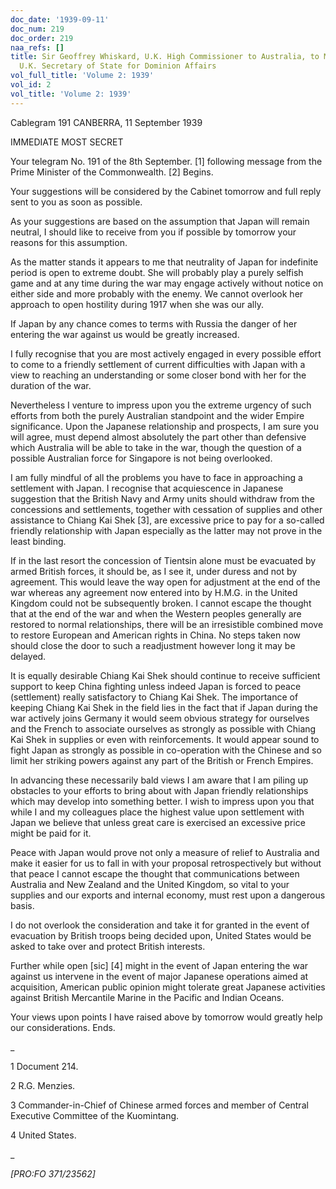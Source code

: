 ```yaml
---
doc_date: '1939-09-11'
doc_num: 219
doc_order: 219
naa_refs: []
title: Sir Geoffrey Whiskard, U.K. High Commissioner to Australia, to Mr A. Eden,
  U.K. Secretary of State for Dominion Affairs
vol_full_title: 'Volume 2: 1939'
vol_id: 2
vol_title: 'Volume 2: 1939'
---
```


Cablegram 191 CANBERRA, 11 September 1939

IMMEDIATE MOST SECRET

Your telegram No. 191 of the 8th September. [1] following message from the Prime Minister of the Commonwealth. [2] Begins.

Your suggestions will be considered by the Cabinet tomorrow and full reply sent to you as soon as possible.

As your suggestions are based on the assumption that Japan will remain neutral, I should like to receive from you if possible by tomorrow your reasons for this assumption.

As the matter stands it appears to me that neutrality of Japan for indefinite period is open to extreme doubt. She will probably play a purely selfish game and at any time during the war may engage actively without notice on either side and more probably with the enemy. We cannot overlook her approach to open hostility during 1917 when she was our ally.

If Japan by any chance comes to terms with Russia the danger of her entering the war against us would be greatly increased.

I fully recognise that you are most actively engaged in every possible effort to come to a friendly settlement of current difficulties with Japan with a view to reaching an understanding or some closer bond with her for the duration of the war.

Nevertheless I venture to impress upon you the extreme urgency of such efforts from both the purely Australian standpoint and the wider Empire significance. Upon the Japanese relationship and prospects, I am sure you will agree, must depend almost absolutely the part other than defensive which Australia will be able to take in the war, though the question of a possible Australian force for Singapore is not being overlooked.

I am fully mindful of all the problems you have to face in approaching a settlement with Japan. I recognise that acquiescence in Japanese suggestion that the British Navy and Army units should withdraw from the concessions and settlements, together with cessation of supplies and other assistance to Chiang Kai Shek [3], are excessive price to pay for a so-called friendly relationship with Japan especially as the latter may not prove in the least binding.

If in the last resort the concession of Tientsin alone must be evacuated by armed British forces, it should be, as I see it, under duress and not by agreement. This would leave the way open for adjustment at the end of the war whereas any agreement now entered into by H.M.G. in the United Kingdom could not be subsequently broken. I cannot escape the thought that at the end of the war and when the Western peoples generally are restored to normal relationships, there will be an irresistible combined move to restore European and American rights in China. No steps taken now should close the door to such a readjustment however long it may be delayed.

It is equally desirable Chiang Kai Shek should continue to receive sufficient support to keep China fighting unless indeed Japan is forced to peace (settlement) really satisfactory to Chiang Kai Shek. The importance of keeping Chiang Kai Shek in the field lies in the fact that if Japan during the war actively joins Germany it would seem obvious strategy for ourselves and the French to associate ourselves as strongly as possible with Chiang Kai Shek in supplies or even with reinforcements. It would appear sound to fight Japan as strongly as possible in co-operation with the Chinese and so limit her striking powers against any part of the British or French Empires.

In advancing these necessarily bald views I am aware that I am piling up obstacles to your efforts to bring about with Japan friendly relationships which may develop into something better. I wish to impress upon you that while I and my colleagues place the highest value upon settlement with Japan we believe that unless great care is exercised an excessive price might be paid for it.

Peace with Japan would prove not only a measure of relief to Australia and make it easier for us to fall in with your proposal retrospectively but without that peace I cannot escape the thought that communications between Australia and New Zealand and the United Kingdom, so vital to your supplies and our exports and internal economy, must rest upon a dangerous basis.

I do not overlook the consideration and take it for granted in the event of evacuation by British troops being decided upon, United States would be asked to take over and protect British interests.

Further while open [sic] [4] might in the event of Japan entering the war against us intervene in the event of major Japanese operations aimed at acquisition, American public opinion might tolerate great Japanese activities against British Mercantile Marine in the Pacific and Indian Oceans.

Your views upon points I have raised above by tomorrow would greatly help our considerations. Ends.

 _

1 Document 214.

2 R.G. Menzies.

3 Commander-in-Chief of Chinese armed forces and member of Central Executive Committee of the Kuomintang.

4 United States.

_

 _[PRO:FO 371/23562]_